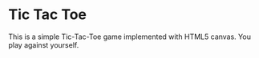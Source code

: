 # Tic Tac Toe

This is a simple Tic-Tac-Toe game implemented with HTML5 canvas. You play against yourself.
